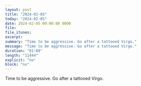 ```yaml
---
layout: post
title: "2024-02-05"
today: "2024-02-05"
date: 2024-02-05 00:00:00 0000
file:
file_itunes:
excerpt:
summary: "Time to be aggressive. Go after a tattooed Virgo."
message: "Time to be aggressive. Go after a tattooed Virgo."
duration: "01:00"
length: "11444"
explicit: "no"
block: "no"
---
```

Time to be aggressive. Go after a tattooed Virgo.


